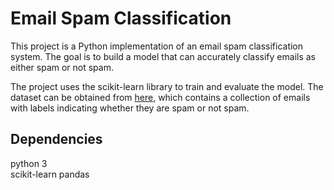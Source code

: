 # Email Spam Classification

This project is a Python implementation of an email spam classification system.
The goal is to build a model that can accurately classify emails as either spam or not spam.

The project uses the scikit-learn library to train and evaluate the model.
The dataset can be obtained from [here](https://github.com/SmallLion/Python-Projects/blob/main/Spam-detection/spam.csv),
which contains a collection of emails with labels indicating whether they are spam or not spam.

## Dependencies

python 3  
scikit-learn
pandas
